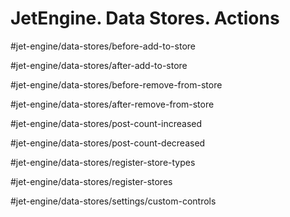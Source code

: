 # JetEngine. Data Stores. Actions

#jet-engine/data-stores/before-add-to-store

#jet-engine/data-stores/after-add-to-store

#jet-engine/data-stores/before-remove-from-store

#jet-engine/data-stores/after-remove-from-store

#jet-engine/data-stores/post-count-increased

#jet-engine/data-stores/post-count-decreased

#jet-engine/data-stores/register-store-types

#jet-engine/data-stores/register-stores

#jet-engine/data-stores/settings/custom-controls